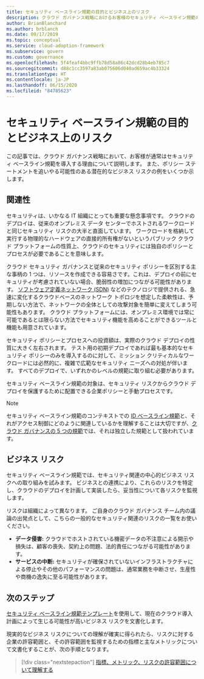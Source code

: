 ```yaml
---
title: セキュリティ ベースライン規範の目的とビジネス上のリスク
description: クラウド ガバナンス戦略におけるお客様のセキュリティ ベースライン規範の一般的な導入例を提示して説明します。
author: BrianBlanchard
ms.author: brblanch
ms.date: 09/17/2019
ms.topic: conceptual
ms.service: cloud-adoption-framework
ms.subservice: govern
ms.custom: governance
ms.openlocfilehash: 5f4feaf4bbc9ffb78d58a86c42dcd28b4eb785c7
ms.sourcegitcommit: d88c1cc3597a83ab075606d040ad659ac4b33324
ms.translationtype: HT
ms.contentlocale: ja-JP
ms.lasthandoff: 06/15/2020
ms.locfileid: "84785623"
---
```

# <a name="motivations-and-business-risks-in-the-security-baseline-discipline"></a>セキュリティ ベースライン規範の目的とビジネス上のリスク

この記事では、クラウド ガバナンス戦略において、お客様が通常はセキュリティ ベースライン規範を導入する理由について説明します。 また、ポリシー ステートメントを追いやる可能性のある潜在的なビジネス リスクの例をいくつか示します。

## <a name="relevance"></a>関連性

セキュリティは、いかなる IT 組織にとっても重要な懸念事項です。 クラウドのデプロイは、従来のオンプレミス データ センターでホストされるワークロードと同じセキュリティ リスクの大半と直面しています。 ワークロードを格納して実行する物理的なハードウェアの直接的所有権がないというパブリック クラウド プラットフォームの性質上、クラウドのセキュリティには独自のポリシーとプロセスが必要であることを意味します。

クラウド セキュリティ ガバナンスと従来のセキュリティ ポリシーを区別する主な事柄の 1 つは、リソースを作成できる容易さです。これは、デプロイの前にセキュリティが考慮されていない場合、脆弱性の増加につながる可能性があります。 [ソフトウェア定義ネットワーク (SDN)](../../decision-guides/software-defined-network/index.md) などのテクノロジで提供される、急速に変化するクラウドベースのネットワーク トポロジを想定した柔軟性は、予期しない方法で、ネットワークの全体としての攻撃対象を簡単に変えてしまう可能性もあります。 クラウド プラットフォームには、オンプレミス環境では常に可能であるとは限らない方法でセキュリティ機能を高めることができるツールと機能も用意されています。

セキュリティ ポリシーとプロセスへの投資額は、実際のクラウド デプロイの性質に大きく左右されます。 テスト用の初期デプロイであれば最も基本的なセキュリティ ポリシーのみを導入するのに対して、ミッション クリティカルなワークロードには必然的に、複雑で広範なセキュリティ ニーズへの対処が伴います。 すべてのデプロイで、いずれかのレベルの規範に取り組む必要があります。

セキュリティ ベースライン規範の対象は、セキュリティ リスクからクラウド デプロイを保護するために配置できる企業ポリシーと手動プロセスです。

> [!NOTE]
> セキュリティ ベースライン規範のコンテキストでの [ID ベースライン規範](../identity-baseline/index.md)と、それがアクセス制御にどのように関連しているかを理解することは大切ですが、[クラウド ガバナンスの 5 つの規範](../index.md)では、それは独立した規範として扱われています。

## <a name="business-risk"></a>ビジネス リスク

セキュリティ ベースライン規範では、セキュリティ関連の中心的ビジネス リスクへの取り組みを試みます。 ビジネスとの連携により、これらのリスクを特定し、クラウドのデプロイを計画して実装したら、妥当性について各リスクを監視します。

リスクは組織によって異なります。 ご自身のクラウド ガバナンス チーム内の議論の出発点として、こちらの一般的なセキュリティ関連のリスクの一覧をお使いください。

- **データ侵害:** クラウドでホストされている機密データの不注意による開示や損失は、顧客の喪失、契約上の問題、法的責任につながる可能性があります。
- **サービスの中断:** セキュリティが確保されていないインフラストラクチャによる停止やその他のパフォーマンスの問題は、通常業務を中断させ、生産性や商機の逸失に至る可能性があります。

## <a name="next-steps"></a>次のステップ

[セキュリティ ベースライン規範テンプレート](./template.md)を使用して、現在のクラウド導入計画によって生じる可能性が高いビジネス リスクを文書化します。

現実的なビジネス リスクについての理解が確実に得られたら、リスクに対する企業の許容範囲と、その許容範囲を監視するための指標と主なメトリックについて文書化することが、次の手順となります。

> [!div class="nextstepaction"]
> [指標、メトリック、リスクの許容範囲について理解する](./metrics-tolerance.md)
